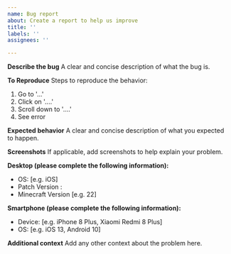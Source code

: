 ```yaml
---
name: Bug report
about: Create a report to help us improve
title: ''
labels: ''
assignees: ''

---
```


**Describe the bug**
A clear and concise description of what the bug is.

**To Reproduce**
Steps to reproduce the behavior:
1. Go to '...'
2. Click on '....'
3. Scroll down to '....'
4. See error

**Expected behavior**
A clear and concise description of what you expected to happen.

**Screenshots**
If applicable, add screenshots to help explain your problem.

**Desktop (please complete the following information):**
 - OS: [e.g. iOS]
 - Patch Version :
 - Minecraft Version [e.g. 22]

**Smartphone (please complete the following information):**
 - Device: [e.g. iPhone 8 Plus, Xiaomi Redmi 8 Plus]
 - OS: [e.g. iOS 13, Android 10]

**Additional context**
Add any other context about the problem here.
